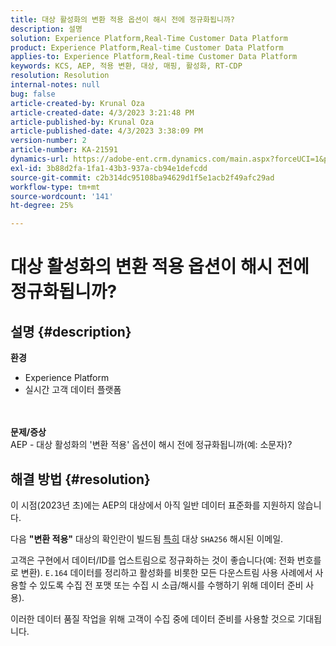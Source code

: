 ```yaml
---
title: 대상 활성화의 변환 적용 옵션이 해시 전에 정규화됩니까?
description: 설명
solution: Experience Platform,Real-Time Customer Data Platform
product: Experience Platform,Real-time Customer Data Platform
applies-to: Experience Platform,Real-time Customer Data Platform
keywords: KCS, AEP, 적용 변환, 대상, 매핑, 활성화, RT-CDP
resolution: Resolution
internal-notes: null
bug: false
article-created-by: Krunal Oza
article-created-date: 4/3/2023 3:21:48 PM
article-published-by: Krunal Oza
article-published-date: 4/3/2023 3:38:09 PM
version-number: 2
article-number: KA-21591
dynamics-url: https://adobe-ent.crm.dynamics.com/main.aspx?forceUCI=1&pagetype=entityrecord&etn=knowledgearticle&id=ad32aa3c-33d2-ed11-a7c7-6045bd006b4b
exl-id: 3b88d2fa-1fa1-43b3-937a-cb94e1defcdd
source-git-commit: c2b314dc95108ba94629d1f5e1acb2f49afc29ad
workflow-type: tm+mt
source-wordcount: '141'
ht-degree: 25%

---
```


# 대상 활성화의 변환 적용 옵션이 해시 전에 정규화됩니까?

## 설명 {#description}

<b>환경</b>
- Experience Platform
- 실시간 고객 데이터 플랫폼

<br> <br><b>문제/증상</b><br>AEP - 대상 활성화의 &#39;변환 적용&#39; 옵션이 해시 전에 정규화됩니까(예: 소문자)?

## 해결 방법 {#resolution}


이 시점(2023년 초)에는 AEP의 대상에서 아직 일반 데이터 표준화를 지원하지 않습니다.

다음 <b>&quot;변환 적용&quot;</b> 대상의 확인란이 빌드됨 <u>특히</u> 대상 `SHA256` 해시된 이메일.

고객은 구현에서 데이터/ID를 업스트림으로 정규화하는 것이 좋습니다(예: 전화 번호를 로 변환). `E.164` 데이터를 정리하고 활성화를 비롯한 모든 다운스트림 사용 사례에서 사용할 수 있도록 수집 전 포맷 또는 수집 시 소급/해시를 수행하기 위해 데이터 준비 사용).

이러한 데이터 품질 작업을 위해 고객이 수집 중에 데이터 준비를 사용할 것으로 기대됩니다.
